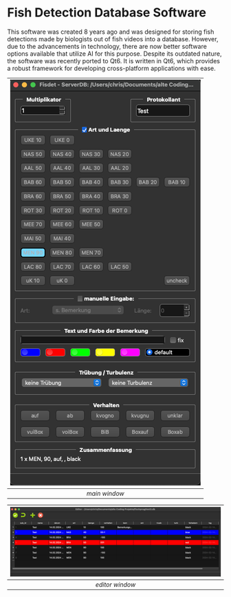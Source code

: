 ﻿# Fish Detection Database Software
 
This software was created 8 years ago and was designed for storing fish detections made by biologists out of fish videos into a database.
However, due to the advancements in technology, there are now better software options available that utilize AI for this purpose.
Despite its outdated nature, the software was recently ported to Qt6.
It is written in Qt6, which provides a robust framework for developing cross-platform applications with ease.

|![alt mainwindow](https://github.com/goendia/FisDet/blob/main/FisDet-mainwindow-dark.png?raw=true)|
|:--:| 
|*main window*|

|![alt editor](https://github.com/goendia/FisDet/blob/main/FisDet-editor-dark.png?raw=true)|
|:--:| 
|*editor window*|
